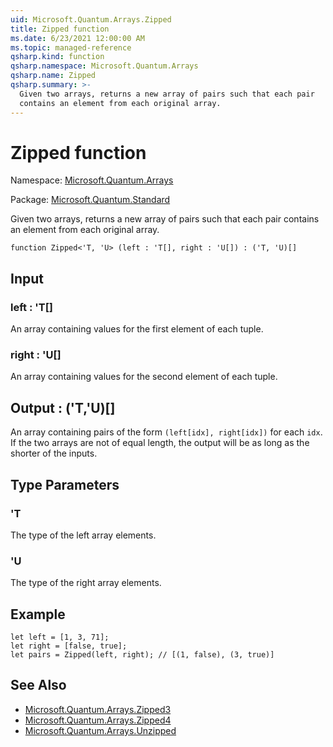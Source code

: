 ```yaml
---
uid: Microsoft.Quantum.Arrays.Zipped
title: Zipped function
ms.date: 6/23/2021 12:00:00 AM
ms.topic: managed-reference
qsharp.kind: function
qsharp.namespace: Microsoft.Quantum.Arrays
qsharp.name: Zipped
qsharp.summary: >-
  Given two arrays, returns a new array of pairs such that each pair
  contains an element from each original array.
---
```


# Zipped function

Namespace: [Microsoft.Quantum.Arrays](xref:Microsoft.Quantum.Arrays)

Package: [Microsoft.Quantum.Standard](https://nuget.org/packages/Microsoft.Quantum.Standard)


Given two arrays, returns a new array of pairs such that each paircontains an element from each original array.

```qsharp
function Zipped<'T, 'U> (left : 'T[], right : 'U[]) : ('T, 'U)[]
```


## Input

### left : 'T[]

An array containing values for the first element of each tuple.


### right : 'U[]

An array containing values for the second element of each tuple.



## Output : ('T,'U)[]

An array containing pairs of the form `(left[idx], right[idx])` foreach `idx`. If the two arrays are not of equal length, the output willbe as long as the shorter of the inputs.

## Type Parameters

### 'T

The type of the left array elements.
### 'U

The type of the right array elements.

## Example

```qsharplet left = [1, 3, 71];let right = [false, true];let pairs = Zipped(left, right); // [(1, false), (3, true)]```

## See Also

- [Microsoft.Quantum.Arrays.Zipped3](xref:Microsoft.Quantum.Arrays.Zipped3)
- [Microsoft.Quantum.Arrays.Zipped4](xref:Microsoft.Quantum.Arrays.Zipped4)
- [Microsoft.Quantum.Arrays.Unzipped](xref:Microsoft.Quantum.Arrays.Unzipped)